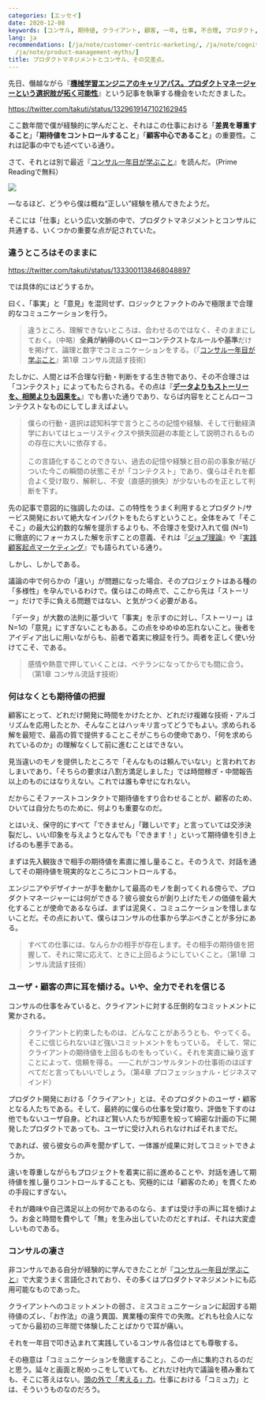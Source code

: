 ```yaml
---
categories: [エッセイ]
date: 2020-12-08
keywords: [コンサル, 期待値, クライアント, 顧客, 一年, 仕事, 不合理, プロダクト, 話す, 経験]
lang: ja
recommendations: [/ja/note/customer-centric-marketing/, /ja/note/cognitive-science-and-behavioral-economics/,
  /ja/note/product-management-myths/]
title: プロダクトマネジメントとコンサル、その交差点。
---
```


先日、僭越ながら『**[機械学習エンジニアのキャリアパス。プロダクトマネージャーという選択肢が拓く可能性](https://offers.jp/media/sidejob/workstyle/a_1905)**』という記事を執筆する機会をいただきました。

https://twitter.com/takuti/status/1329619147102162945

ここ数年間で僕が経験的に学んだこと、それはこの仕事における「**差異を尊重すること**」「**期待値をコントロールすること**」「**顧客中心であること**」の重要性。これは記事の中でも述べている通り。

さて、それとは別で最近『[コンサル一年目が学ぶこと](https://amzn.to/3qbYxI5)』を読んだ。（Prime Readingで無料）

<a href="https://www.amazon.co.jp/dp/B00MA671WW/ref=as_li_ss_il?_encoding=UTF8&btkr=1&linkCode=li2&tag=takuti-22&linkId=324a73aa444da8fd9ba8a0968d437f02&language=ja_JP" target="_blank"><img border="0" src="//ws-fe.amazon-adsystem.com/widgets/q?_encoding=UTF8&ASIN=B00MA671WW&Format=_SL160_&ID=AsinImage&MarketPlace=JP&ServiceVersion=20070822&WS=1&tag=takuti-22&language=ja_JP" ></a><img src="https://ir-jp.amazon-adsystem.com/e/ir?t=takuti-22&language=ja_JP&l=li2&o=9&a=B00MA671WW" width="1" height="1" border="0" alt="" style="border:none !important; margin:0px !important;" />

&mdash;なるほど、どうやら僕は概ね“正しい”経験を積んできたようだ。

そこには「仕事」という広い文脈の中で、プロダクトマネジメントとコンサルに共通する、いくつかの重要な点が記されていた。

### 違うところはそのままに

https://twitter.com/takuti/status/1333001138468048897

では具体的にはどうするか。

曰く、「事実」と「意見」を混同せず、ロジックとファクトのみで極限まで合理的なコミュニケーションを行う。

> 違うところ、理解できないところは、合わせるのではなく、そのままにしておく。（中略）**全員が納得のいくローコンテクストなルールや基準**だけを掲げて、論理と数字でコミュニケーションをする。（『[コンサル一年目が学ぶこと](https://amzn.to/3qbYxI5)』第1章 コンサル流話す技術）

たしかに、人間とは不合理な行動・判断をする生き物であり、その不合理さは「コンテクスト」によってもたらされる。その点は『**[データよりもストーリーを、相関よりも因果を。](/ja/note/cognitive-science-and-behavioral-economics/)**』でも書いた通りであり、ならば内容をとことんローコンテクストなものにしてしまえばよい。

> 僕らの行動・選択は認知科学で言うところの記憶や経験、そして行動経済学においてはヒューリスティクスや損失回避の本能として説明されるものの存在に大いに依存する。<br/><br/>この言語化することのできない、過去の記憶や経験と目の前の事象が結びついた今この瞬間の状態こそが「コンテクスト」であり、僕らはそれを都合よく受け取り、解釈し、不安（直感的損失）が少ないものを正として判断を下す。

先の記事で意図的に強調したのは、この特性をうまく利用するとプロダクト/サービス開発において絶大なインパクトをもたらすということ。全体をみて「そこそこ」の最大公約数的な解を提示するよりも、不合理さを受け入れて個 (N=1) に徹底的にフォーカスした解を示すことの意義、それは『[ジョブ理論](https://amzn.to/37Kuvmo)』や『[実践 顧客起点マーケティング](https://amzn.to/3qzgOzl)』でも語られている通り。

しかし、しかしである。

議論の中で何らかの「違い」が問題になった場合、そのプロジェクトはある種の「多様性」を孕んでいるわけで。僕らはこの時点で、ここから先は「ストーリー」だけで手に負える問題ではない、と気がつく必要がある。

「データ」が大数の法則に基づいて「事実」を示すのに対し、「ストーリー」はN=1の「意見」にすぎないこともある。この点をゆめゆめ忘れないこと。後者をアイディア出しに用いながらも、前者で着実に検証を行う。両者を正しく使い分けてこそ、である。

> 感情や熱意で押していくことは、ベテランになってからでも間に合う。（第1章 コンサル流話す技術）

### 何はなくとも期待値の把握

顧客にとって、どれだけ開発に時間をかけたとか、どれだけ複雑な技術・アルゴリズムを応用したとか、そんなことはハッキリ言ってどうでもよい。求められる解を最短で、最高の質で提供することこそがこちらの使命であり、「何を求められているのか」の理解なくして前に進むことはできない。

見当違いのモノを提供したところで「そんなものは頼んでいない」と言われておしまいであり、「そちらの要求は八割方満足しました」では時間稼ぎ・中間報告以上のものにはなりえない。これでは誰も幸せになれない。

だからこそファーストコンタクトで期待値をすり合わせることが、顧客のため、ひいては自分たちのために、何よりも重要なのだ。

とはいえ、保守的にすべて「できません」「難しいです」と言っていては交渉決裂だし、いい印象を与えようとなんでも「できます！」といって期待値を引き上げるのも悪手である。

まずは先入観抜きで相手の期待値を素直に推し量ること。そのうえで、対話を通してその期待値を現実的なところにコントロールする。

エンジニアやデザイナーが手を動かして最高のモノを創ってくれる傍らで、プロダクトマネージャーには何ができる？彼ら彼女らが創り上げたモノの価値を最大化することが使命であるならば、まずは泥臭く、コミュニケーションを惜しまないことだ。その点において、僕らはコンサルの仕事から学ぶべきことが多分にある。

> すべての仕事には、なんらかの相手が存在します。その相手の期待値を把握して、それに常に応えて、ときに上回るようにしていくこと。（第1章 コンサル流話す技術）

### ユーザ・顧客の声に耳を傾ける。いや、全力でそれを信じる

コンサルの仕事をみていると、クライアントに対する圧倒的なコミットメントに驚かされる。

> クライアントと約束したものは、どんなことがあろうとも、やってくる。 そこに信じられないほど強いコミットメントをもっている。 そして、常にクライアントの期待値を上回るものをもっていく。それを実直に繰り返すことによって、信頼を得る。 ──これがコンサルタントの仕事術のほぼすべてだと言ってもいいでしょう。（第4章 プロフェッショナル・ビジネスマインド）

プロダクト開発における「クライアント」とは、そのプロダクトのユーザ・顧客となる人たちである。そして、最終的に僕らの仕事を受け取り、評価を下すのは他でもないユーザ自身。どれほど賢い人たちが知恵を絞って綿密な計画の下に開発したプロダクトであっても、ユーザに受け入れられなければそれまでだ。

であれば、彼ら彼女らの声を聞かずして、一体誰が成果に対してコミットできようか。

違いを尊重しながらもプロジェクトを着実に前に進めることや、対話を通して期待値を推し量りコントロールすることも、究極的には「顧客のため」を貫くための手段にすぎない。

それが趣味や自己満足以上の何かであるのなら、まずは受け手の声に耳を傾けよう。お金と時間を費やして「無」を生み出していたのだとすれば、それは大変虚しいものである。

### コンサルの凄さ

非コンサルである自分が経験的に学んできたことが『[コンサル一年目が学ぶこと](https://amzn.to/3qbYxI5)』で大変うまく言語化されており、その多くはプロダクトマネジメントにも応用可能なものであった。

クライアントへのコミットメントの弱さ、ミスコミュニケーションに起因する期待値のズレ、「お作法」の違う異国、異業種の案件での失敗。どれも社会人になってから最初の三年間で体験したことばかりで耳が痛い。

それを一年目で叩き込まれて実践しているコンサル各位はとても尊敬する。

その極意は「コミュニケーションを徹底すること」、この一点に集約されるのだと思う。延々と画面と睨めっこをしていても、どれだけ社内で議論を積み重ねても、そこに答えはない。[頭の外で「考える」力](/ja/note/think/)。仕事における「コミュ力」とは、そういうものなのだろう。

